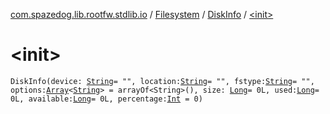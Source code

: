 [com.spazedog.lib.rootfw.stdlib.io](../../index.md) / [Filesystem](../index.md) / [DiskInfo](index.md) / [&lt;init&gt;](.)

# &lt;init&gt;

`DiskInfo(device: `[`String`](https://kotlinlang.org/api/latest/jvm/stdlib/kotlin/-string/index.html)` = "", location: `[`String`](https://kotlinlang.org/api/latest/jvm/stdlib/kotlin/-string/index.html)` = "", fstype: `[`String`](https://kotlinlang.org/api/latest/jvm/stdlib/kotlin/-string/index.html)` = "", options: `[`Array`](https://kotlinlang.org/api/latest/jvm/stdlib/kotlin/-array/index.html)`<`[`String`](https://kotlinlang.org/api/latest/jvm/stdlib/kotlin/-string/index.html)`> = arrayOf<String>(), size: `[`Long`](https://kotlinlang.org/api/latest/jvm/stdlib/kotlin/-long/index.html)` = 0L, used: `[`Long`](https://kotlinlang.org/api/latest/jvm/stdlib/kotlin/-long/index.html)` = 0L, available: `[`Long`](https://kotlinlang.org/api/latest/jvm/stdlib/kotlin/-long/index.html)` = 0L, percentage: `[`Int`](https://kotlinlang.org/api/latest/jvm/stdlib/kotlin/-int/index.html)` = 0)`